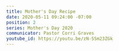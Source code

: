 ```yaml
---
title: Mother's Day Recipe
date: 2020-05-11 09:24:00 -07:00
position: 2
series: Mother's Day 2020
communicator: Pastor Corri Graves
youtube_id: https://youtu.be/zN-SSm23ZGk
---
```


